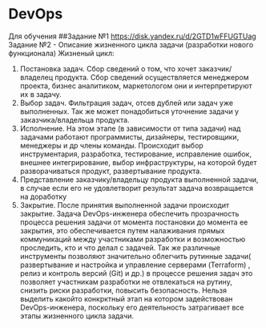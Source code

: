 # DevOps
Для обучения
##Задание №1 
https://disk.yandex.ru/d/2GTD1wFFUGTUag
Задание №2 - Описание жизненного цикла задачи (разработки нового функционала)
Жизненый цикл:
1. Постановка задач. Сбор сведений о том, что хочет заказчик/владелец продукта. Сбор сведений осуществляется менеджером проекта, бизнес аналитиком, маркетологом они и интерпретируют их в задачу.
2. Выбор задач. Фильтрация задач, отсев дублей или задач уже выполненных. Так же может понадобиться уточнение задачи у заказчика/владельца продукта.
3. Исполнение. На этом этапе (в зависимости от типа задачи) над задачами работают программисты, дизайнеры, тестировщики, менеджеры и др члены команды. Происходит выбор инструментария, разработка, тестирование, исправление ошибок, внешнее интегрирование, выбор инфраструктуры, на которой будет разворачиваться продукт, развертывание продукта.
4. Представление заказчику/владельцу продукта выполненной задачи, в случае если его не удовлетворит результат задача возвращается на доработку
5. Закрытие. После принятия выполненной задачи происходит закрытие.
Задача DevOps-инженера обеспечить прозрачность процесса решения задачи от момента постановки до момента ее закрытия, это обеспечивается путем налаживания прямых коммуникаций между участниками разработки и возможностью проследить, кто и что делал с задачей. Так же различные инструменты позволяют значительно облегчить рутинные задачи( развертывание и настройка и управление серверами (Terraform) , релиз и контроль версий (Git) и др.) в процессе решения задач это позволяет участникам разработки не отвлекаться на рутину, снизить риски разработки, повысить безопасность. Нельзя выделить какойто конкрктный этап на котором задействован DevOps-инженера, поскольку его деятельность затрагивает все этапы жизненного цикла задачи.
